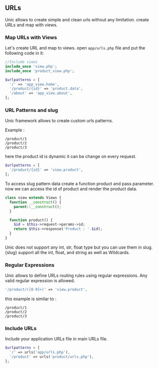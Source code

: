 ## URLs

  Unic allows to create simple and clean urls without any limitation. create URLs and map with views.

### Map URLs with Views

  Let's create URL and map to views. open `app/urls.php` file and put the following code in it:

```php
//Include views
include_once 'view.php';
include_once 'product_view.php';

$urlpatterns = [
  '/' => 'app_view.home',
  '/product/{id}' => 'product.data',
  '/about' => 'app_view.about',
];
```

### URL Patterns and slug

  Unic framework allows to create custom urls patterns.

  Example :
```
/product/1
/product/2
/product/3
```

  here the product id is dynamic it can be change on every request.

```php
$urlpatterns = [
  '/product/{id}' => 'view.product',
];
```

  To access slug pattern data create a function product and pass parameter. now we can access the id of product and render the product data.

```php
class view extends Views {
  function __construct() {
    parent::__construct();
  }

  function product() {
    $id = $this->request->params->id;
    return $this->response('Product : '.$id);
  }
}
```

  Unic does not support any int, str, float type but you can use them in slug. {slug} support all the int, float, and string as well as Wildcards.

### Regular Expressions

  Unic allows to define URLs routing rules using regular expressions. Any valid regular expression is allowed.

```php
'/product/([0-9]+)' => 'view.product',
```

  this example is similar to :

```
/product/1
/product/2
/product/3
```

### Include URLs

  Include your application URLs file in main URLs file.

```php
$urlpatterns = [
  '/' => urls('app/urls.php'),
  '/product' => urls('product/urls.php'),
];
```
